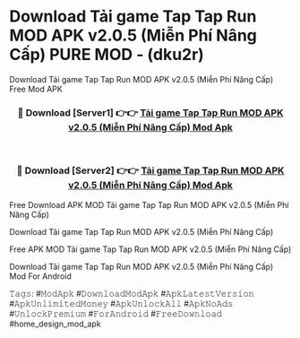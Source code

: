 # Download Tải game Tap Tap Run MOD APK v2.0.5 (Miễn Phí Nâng Cấp) PURE MOD - (dku2r)
Download Tải game Tap Tap Run MOD APK v2.0.5 (Miễn Phí Nâng Cấp) Free Mod APK

<div align="center">
<h3>🔴 Download [Server1] 👉👉 <a href="https://apk-comot.site?title=Tải_game_Tap_Tap_Run_MOD_APK_v2.0.5_(Miễn_Phí_Nâng_Cấp)">Tải game Tap Tap Run MOD APK v2.0.5 (Miễn Phí Nâng Cấp) Mod Apk</a></h3><br>

<h3>🔴 Download [Server2] 👉👉 <a href="https://apk-comot.site?title=Tải_game_Tap_Tap_Run_MOD_APK_v2.0.5_(Miễn_Phí_Nâng_Cấp)">Tải game Tap Tap Run MOD APK v2.0.5 (Miễn Phí Nâng Cấp) Mod Apk</a></h3>
</div>


Free Download APK MOD Tải game Tap Tap Run MOD APK v2.0.5 (Miễn Phí Nâng Cấp)

Download Tải game Tap Tap Run MOD APK v2.0.5 (Miễn Phí Nâng Cấp) 

Free APK MOD Tải game Tap Tap Run MOD APK v2.0.5 (Miễn Phí Nâng Cấp) 

Download Tải game Tap Tap Run MOD APK v2.0.5 (Miễn Phí Nâng Cấp) Mod For Android

𝚃𝚊𝚐𝚜: #𝙼𝚘𝚍𝙰𝚙𝚔 #𝙳𝚘𝚠𝚗𝚕𝚘𝚊𝚍𝙼𝚘𝚍𝙰𝚙𝚔 #𝙰𝚙𝚔𝙻𝚊𝚝𝚎𝚜𝚝𝚅𝚎𝚛𝚜𝚒𝚘𝚗 #𝙰𝚙𝚔𝚄𝚗𝚕𝚒𝚖𝚒𝚝𝚎𝚍𝙼𝚘𝚗𝚎𝚢 #𝙰𝚙𝚔𝚄𝚗𝚕𝚘𝚌𝚔𝙰𝚕𝚕 #𝙰𝚙𝚔𝙽𝚘𝙰𝚍𝚜 #𝚄𝚗𝚕𝚘𝚌𝚔𝙿𝚛𝚎𝚖𝚒𝚞𝚖 #𝙵𝚘𝚛𝙰𝚗𝚍𝚛𝚘𝚒𝚍 #𝙵𝚛𝚎𝚎𝙳𝚘𝚠𝚗𝚕𝚘𝚊𝚍 #home_design_mod_apk